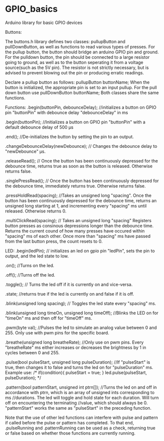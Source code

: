# GPIO_basics
Arduino library for basic GPIO devices

Buttons:

The buttons.h library defines two classes: pullupButton and pullDownButton, as well as functions to read various types of presses. For the pullup button, the button should bridge an arduino GPIO pin and ground. For the pulldown button, the pin should be connected to a large resistor going to ground, as well as to the button seperating it from a voltage source(such as the 5V pin). The resistor is not strictly necessary, but is advised to prevent blowing out the pin or producing erratic readings. 

Declare a pullup button as follows: pullupButton buttonName; When the button is initialized, the appropriate pin is set to an input pullup. For the pull down button use pullDownButton buttonName;
Both classes share the same functions. 

Functions:
.begin(buttonPin, debounceDelay); //initializes a button on GPIO pin "buttonPin" with debounce delay "debounceDelay" in ms

.begin(buttonPin); //Initializes a button on GPIO pin "buttonPin" with a default debounce delay of 500 µs

.end(); //De-initializes the button by setting the pin to an output.

.changeDebounceDelay(newDebounce); // Changes the debounce delay to "newDebounce" µs.

.releaseRead(); // Once the button has been continuously depressed for the debounce time, returns true as soon as the button is released. Otherwise returns false.

.singlePressRead(); // Once the button has been continuously depressed for the debounce time, immediately returns true. Otherwise returns false.

.pressHoldRead(spacing); //Takes an unsigned long "spacing". Once the button has been continuously depressed for the debounce time, returns an unsigned long starting at 1, and incrementing every "spacing" ms until released. Otherwise returns 0.

.multiClickRead(spacing); // Takes an unsigned long "spacing" Registers button presses as consinous depressions longer than the debounce time. Returns the current cound of how many presses have occured within "spacing" ms of each other. Once more than "spacing" ms have passed from the last button press, the count resets to 0.








LED:
.begin(ledPin); // initializes an led on gpio pin "ledPin", sets the pin to output, and the led state to low. 

.on(); //Turns on the led.

.off(); //Turns off the led.

.toggle(); // Turns the led off if it is currently on and vice-versa.

.state; //returns true if the led is currently on and false if it is off.

.blink(unsigned long spacing); // Toggles the led state every "spacing" ms.

.blink(unsigned long timeOn, unsigned long timeOff); //Blinks the LED on for "timeOn" ms and then off for "timeOff" ms.

.pwm(byte val); //Pulses the led to simulate an analog value between 0 and 255. Only use with pwm pins for the specific board. 

.breathe(unsigned long breatheRate); //Only use on pwm pins. Every "breatheRate" ms either increases or decreases the brightness by 1 in cycles between 0 and 255.

.pulse(bool pulseStart, unsigned long pulseDuration); //If "pulseStart" is true, then changes it to false and turns the led on for "pulseDuration" ms. Example use:
/* if(condition){
      pulseStart = true;
   }
   led.pulse(pulseStart, pulseDuration);
*/

.pattern(bool patternStart, unsigned int ptrn[]); //Turns the led on and off in accordance with ptrn, which is an array of unsigned ints corresponding to ms 
                                                  //durations. The led will toggle and hold state for each duration. Will turn off on encountering the terminating 
                                                  //value, which should always be 0. "patternStart" works the same as "pulseStart" in the preceding function.
    


Note that the use of other led functions can interfere with pulse and pattern if called before the pulse or pattern has completed. To that end, .pulseRunning and .patternRunning can be used as a check, returning true or false based on whether those functions are currently running. 














